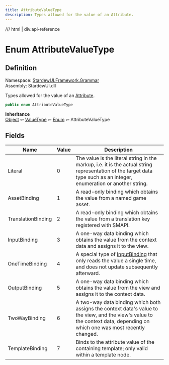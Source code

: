 ```yaml
---
title: AttributeValueType
description: Types allowed for the value of an Attribute.
---
```


<link rel="stylesheet" href="/StardewUI/stylesheets/reference.css" />

/// html | div.api-reference

# Enum AttributeValueType

## Definition

<div class="api-definition" markdown>

Namespace: [StardewUI.Framework.Grammar](index.md)  
Assembly: StardewUI.dll  

</div>

Types allowed for the value of an [Attribute](attribute.md).

```cs
public enum AttributeValueType
```

**Inheritance**  
[Object](https://learn.microsoft.com/en-us/dotnet/api/system.object) ⇦ [ValueType](https://learn.microsoft.com/en-us/dotnet/api/system.valuetype) ⇦ [Enum](https://learn.microsoft.com/en-us/dotnet/api/system.enum) ⇦ AttributeValueType

## Fields

 | Name | Value | Description |
| --- | --- | --- |
| <a id="literal">Literal</a> | 0 | The value is the literal string in the markup, i.e. it is the actual string representation of the target data type such as an integer, enumeration or another string. | 
| <a id="assetbinding">AssetBinding</a> | 1 | A read-only binding which obtains the value from a named game asset. | 
| <a id="translationbinding">TranslationBinding</a> | 2 | A read-only binding which obtains the value from a translation key registered with SMAPI. | 
| <a id="inputbinding">InputBinding</a> | 3 | A one-way data binding which obtains the value from the context data and assigns it to the view. | 
| <a id="onetimebinding">OneTimeBinding</a> | 4 | A special type of [InputBinding](attributevaluetype.md#inputbinding) that only reads the value a single time, and does not update subsequently afterward. | 
| <a id="outputbinding">OutputBinding</a> | 5 | A one-way data binding which obtains the value from the view and assigns it to the context data. | 
| <a id="twowaybinding">TwoWayBinding</a> | 6 | A two-way data binding which both assigns the context data's value to the view, and the view's value to the context data, depending on which one was most recently changed. | 
| <a id="templatebinding">TemplateBinding</a> | 7 | Binds to the attribute value of the containing template; only valid within a template node. | 

